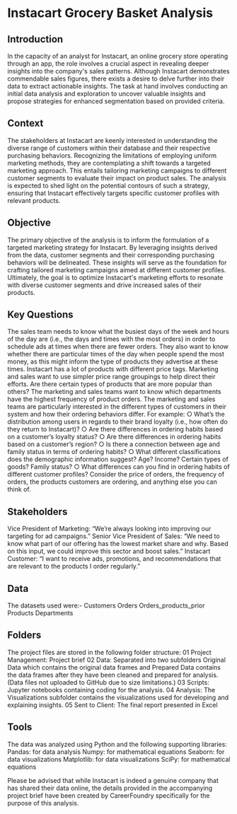 # Instacart Grocery Basket Analysis

## Introduction
In the capacity of an analyst for Instacart, an online grocery store operating through an app, the role involves a crucial aspect in revealing deeper insights into the company's sales patterns. Although Instacart demonstrates commendable sales figures, there exists a desire to delve further into their data to extract actionable insights. The task at hand involves conducting an initial data analysis and exploration to uncover valuable insights and propose strategies for enhanced segmentation based on provided criteria.

## Context
The stakeholders at Instacart are keenly interested in understanding the diverse range of customers within their database and their respective purchasing behaviors. Recognizing the limitations of employing uniform marketing methods, they are contemplating a shift towards a targeted marketing approach. This entails tailoring marketing campaigns to different customer segments to evaluate their impact on product sales. The analysis is expected to shed light on the potential contours of such a strategy, ensuring that Instacart effectively targets specific customer profiles with relevant products.

## Objective
The primary objective of the analysis is to inform the formulation of a targeted marketing strategy for Instacart. By leveraging insights derived from the data, customer segments and their corresponding purchasing behaviors will be delineated. These insights will serve as the foundation for crafting tailored marketing campaigns aimed at different customer profiles. Ultimately, the goal is to optimize Instacart's marketing efforts to resonate with diverse customer segments and drive increased sales of their products.

## Key Questions
The sales team needs to know what the busiest days of the week and hours of the day are (i.e., the days and times with the most orders) in order to schedule ads at times when there are fewer orders.
They also want to know whether there are particular times of the day when people spend the most money, as this might inform the type of products they advertise at these times.
Instacart has a lot of products with different price tags. Marketing and sales want to use simpler price range groupings to help direct their efforts.
Are there certain types of products that are more popular than others? The marketing and sales teams want to know which departments have the highest frequency of product orders.
The marketing and sales teams are particularly interested in the different types of customers in their system and how their ordering behaviors differ. For example:
○ What’s the distribution among users in regards to their brand loyalty (i.e., how often do they return to Instacart)?
○ Are there differences in ordering habits based on a customer’s loyalty status?
○ Are there differences in ordering habits based on a customer’s region?
○ Is there a connection between age and family status in terms of ordering
habits?
○ What different classifications does the demographic information suggest?
Age? Income? Certain types of goods? Family status?
○ What differences can you find in ordering habits of different customer
profiles? Consider the price of orders, the frequency of orders, the products customers are ordering, and anything else you can think of.

## Stakeholders
Vice President of Marketing: “We’re always looking into improving our targeting for ad campaigns.”
Senior Vice President of Sales: “We need to know what part of our offering has the lowest market share and why. Based on this input, we could improve this sector and boost sales.”
Instacart Customer: “I want to receive ads, promotions, and recommendations that are relevant to the products I order regularly.”

## Data
The datasets used were:-
Customers
Orders
Orders_products_prior
Products
Departments

## Folders

The project files are stored in the following folder structure:
01 Project Management: Project brief
02 Data: Separated into two subfolders Original Data which contains the original data frames and Prepared Data contains the data frames after they have been cleaned and prepared for analysis. (Data files not uploaded to GitHub due to size limitations.)
03 Scripts: Jupyter notebooks containing coding for the analysis.
04 Analysis: The Visualizations subfolder contains the visualizations used for developing and explaining insights.
05 Sent to Client: The final report presented in Excel

## Tools

The data was analyzed using Python and the following supporting libraries:
Pandas: for data analysis
Numpy: for mathematical equations
Seaborn: for data visualizations
Matplotlib: for data visualizations
SciPy: for mathematical equations

Please be advised that while Instacart is indeed a genuine company that has shared their data online, the details provided in the accompanying project brief have been created by CareerFoundry specifically for the purpose of this analysis.
